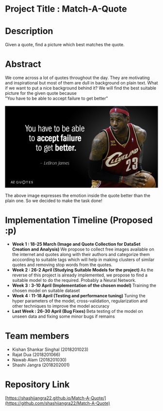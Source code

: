 # Project Title : Match-A-Quote

# Description
Given a quote, find a picture which best matches the quote.

# Abstract
We come across a lot of quotes throughout the day. They are motivating and inspirational but most of them are dull in background on plain text. What if we want to put a nice background behind it? We will find the best suitable picture for the given quote because <br>
"You have to be able to accept failure to get better" <br>
<br>
![Quote](/james.jpg)

The above image expresses the emotion inside the quote better than the plain one. So we decided to make the task done!

# Implementation Timeline (Proposed :p)

 - <b> Week 1 : 18-25 March (Image and Quote Collection for DataSet Creation and Analysis) </b>
  We propose to collect free images available on the internet and quotes along with their authors and categorize them acccording to suitable tags which will help in making clusters of similar quotes and removing stop words from the quotes.
 - <b> Week 2 : 26-2 April (Studying Suitable Models for the project) </b>
  As the reverse of this project is already implemented, we propose to find a suitable model to do the required.
  Probably a Neural Network.
 - <b> Week 3 : 3-10 April (Implementation of the chosen model) </b>
  Training the chosen model on suitable dataset
 - <b> Week 4 : 11-18 April (Testing and performance tuning) </b>
  Tuning the hyper parameters of the model, cross-validation, regularization and other techniques to improve the model accuracy 
 - <b> Last Week : 26-30 April (Bug Fixes) </b>
  Beta testing of the model on unseen data and fixing some minor bugs if remains

# Team members
- Kishan Shankar Singhal (2018201023)
- Rajat Dua (2018201066)
- Nawab Alam (2018201030)
- Shashi Jangra (2018202001)

# Repository Link 

[https://shashijangra22.github.io/Match-A-Quote/](https://github.com/shashijangra22/Match-A-Quote)
